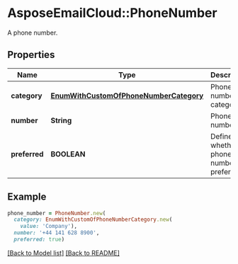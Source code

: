 # AsposeEmailCloud::PhoneNumber

A phone number.             

## Properties
Name | Type | Description | Notes
---- | ---- | ----------- | -----
**category** |[**EnumWithCustomOfPhoneNumberCategory**](EnumWithCustomOfPhoneNumberCategory.md) | Phone number category.              | [optional] 
**number** |**String** | Phone number.              | [optional] 
**preferred** |**BOOLEAN** | Defines whether phone number is preferred.              | 


## Example
```ruby
phone_number = PhoneNumber.new(
  category: EnumWithCustomOfPhoneNumberCategory.new(
    value: 'Company'),
  number: '+44 141 628 8900',
  preferred: true)
```


[[Back to Model list]](Models.md) [[Back to README]](README.md)
